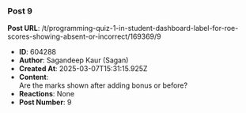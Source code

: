### Post 9
**Post URL**: /t/programming-quiz-1-in-student-dashboard-label-for-roe-scores-showing-absent-or-incorrect/169369/9
- **ID**: 604288
- **Author**: Sagandeep Kaur (Sagan)
- **Created At**: 2025-03-07T15:31:15.925Z
- **Content**:  
  Are the marks shown after adding bonus or before?
- **Reactions**: None
- **Post Number**: 9

